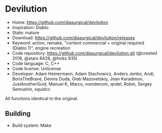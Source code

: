 # Devilution

- Home: https://github.com/diasurgical/devilution
- Inspiration: Diablo
- State: mature
- Download: https://github.com/diasurgical/devilution/releases
- Keyword: action, remake, "content commercial + original required (Diablo 1)", engine recreation
- Code repository: https://github.com/diasurgical/devilution.git (@created 2018, @stars 8428, @forks 935)
- Code language: C, C++
- Code license: Unlicense
- Developer: Adam Heinermann, Adam Stachowicz, Anders Jenbo, Andi, BorisTheBrave, Dennis Duda, Gleb Mazovetskiy, Joan Karadimov, JustAnotherGuid, Manuel K, Marco, nomdenom, qndel, Robin, Sergey Semushin, squidcc

All functions identical to the original.

## Building

- Build system: Make
